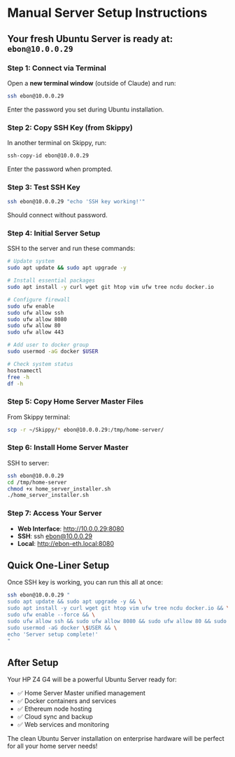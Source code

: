 # Manual Server Setup Instructions

## Your fresh Ubuntu Server is ready at: `ebon@10.0.0.29`

### Step 1: Connect via Terminal
Open a **new terminal window** (outside of Claude) and run:

```bash
ssh ebon@10.0.0.29
```
Enter the password you set during Ubuntu installation.

### Step 2: Copy SSH Key (from Skippy)
In another terminal on Skippy, run:
```bash
ssh-copy-id ebon@10.0.0.29
```
Enter the password when prompted.

### Step 3: Test SSH Key
```bash
ssh ebon@10.0.0.29 "echo 'SSH key working!'"
```
Should connect without password.

### Step 4: Initial Server Setup
SSH to the server and run these commands:

```bash
# Update system
sudo apt update && sudo apt upgrade -y

# Install essential packages
sudo apt install -y curl wget git htop vim ufw tree ncdu docker.io

# Configure firewall
sudo ufw enable
sudo ufw allow ssh
sudo ufw allow 8080
sudo ufw allow 80
sudo ufw allow 443

# Add user to docker group
sudo usermod -aG docker $USER

# Check system status
hostnamectl
free -h
df -h
```

### Step 5: Copy Home Server Master Files
From Skippy terminal:
```bash
scp -r ~/Skippy/* ebon@10.0.0.29:/tmp/home-server/
```

### Step 6: Install Home Server Master
SSH to server:
```bash
ssh ebon@10.0.0.29
cd /tmp/home-server
chmod +x home_server_installer.sh
./home_server_installer.sh
```

### Step 7: Access Your Server
- **Web Interface**: http://10.0.0.29:8080
- **SSH**: ssh ebon@10.0.0.29
- **Local**: http://ebon-eth.local:8080

## Quick One-Liner Setup
Once SSH key is working, you can run this all at once:

```bash
ssh ebon@10.0.0.29 "
sudo apt update && sudo apt upgrade -y && \
sudo apt install -y curl wget git htop vim ufw tree ncdu docker.io && \
sudo ufw enable --force && \
sudo ufw allow ssh && sudo ufw allow 8080 && sudo ufw allow 80 && sudo ufw allow 443 && \
sudo usermod -aG docker \$USER && \
echo 'Server setup complete!'
"
```

## After Setup
Your HP Z4 G4 will be a powerful Ubuntu Server ready for:
- ✅ Home Server Master unified management
- ✅ Docker containers and services  
- ✅ Ethereum node hosting
- ✅ Cloud sync and backup
- ✅ Web services and monitoring

The clean Ubuntu Server installation on enterprise hardware will be perfect for all your home server needs!